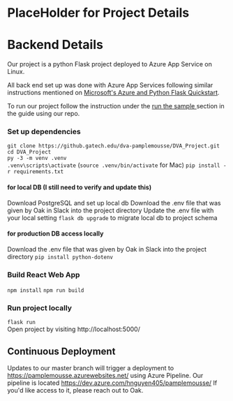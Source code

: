 # PlaceHolder for Project Details

# Backend Details 
Our project is a python Flask project deployed to Azure App Service on Linux.

All back end set up was done with Azure App Services following similar instructions mentioned on [Microsoft's Azure and Python Flask Quickstart](https://docs.microsoft.com/en-us/azure/app-service/quickstart-python?tabs=bash&pivots=python-framework-flask). 

To run our project follow the instruction under the [run the sample ](https://docs.microsoft.com/en-us/azure/app-service/quickstart-python?tabs=bash&pivots=python-framework-flask#run-the-sample) section in the guide using our repo. 

### Set up dependencies
`git clone https://github.gatech.edu/dva-pamplemousse/DVA_Project.git`  
`cd DVA_Project`  
`py -3 -m venv .venv`  
`.venv\scripts\activate` (`source .venv/bin/activate` for Mac)
`pip install -r requirements.txt`  

#### for local DB (I still need to verify and update this)
Download PostgreSQL and set up local db
Download the .env file that was given by Oak in Slack into the project directory
Update the .env file with your local setting
`flask db upgrade` to migrate local db to project schema

#### for production DB access locally 
Download the .env file that was given by Oak in Slack into the project directory
`pip install python-dotenv`

### Build React Web App
`npm install`
`npm run build`

### Run project locally
`flask run`  
Open project by visiting http://localhost:5000/


## Continuous Deployment
Updates to our master branch will trigger a deployment to https://pamplemousse.azurewebsites.net/ using Azure Pipeline. Our pipeline is located https://dev.azure.com/hnguyen405/pamplemousse/
If you'd like access to it, please reach out to Oak. 





